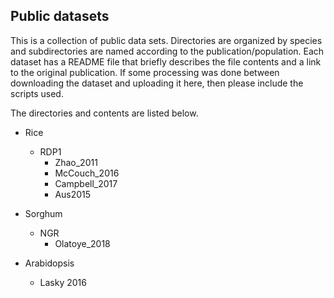 ## Public datasets

This is a collection of public data sets. Directories are organized by species and subdirectories are named according to the publication/population. Each dataset has a README file that briefly describes the file contents and a link to the original publication. If some processing was done between downloading the dataset and uploading it here, then please include the scripts used. 

The directories and contents are listed below.

* Rice
 	* RDP1
 		* Zhao_2011
		* McCouch_2016
		* Campbell_2017
		* Aus2015
		
* Sorghum
	* NGR
		* Olatoye_2018
	
* Arabidopsis
  	* Lasky 2016
